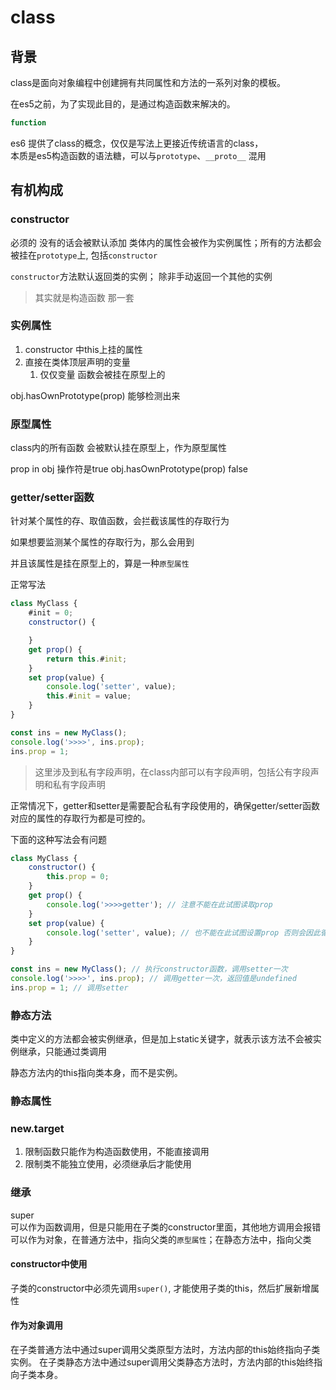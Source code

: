 # class

## 背景
class是面向对象编程中创建拥有共同属性和方法的一系列对象的模板。

在es5之前，为了实现此目的，是通过构造函数来解决的。

```js
function 

```

es6 提供了class的概念，仅仅是写法上更接近传统语言的class，    
本质是es5构造函数的语法糖，可以与`prototype`、`__proto__` 混用


## 有机构成
### constructor
必须的
没有的话会被默认添加
类体内的属性会被作为实例属性；所有的方法都会被挂在`prototype`上, 包括`constructor`

`constructor`方法默认返回类的实例； 除非手动返回一个其他的实例 
> 其实就是构造函数 那一套


### 实例属性
1. constructor 中this上挂的属性
2. 直接在类体顶层声明的变量
   1. 仅仅变量 函数会被挂在原型上的
   
obj.hasOwnPrototype(prop) 能够检测出来 
### 原型属性
class内的所有函数 会被默认挂在原型上，作为原型属性

prop in obj 操作符是true
obj.hasOwnPrototype(prop)  false
### getter/setter函数

针对某个属性的存、取值函数，会拦截该属性的存取行为

如果想要监测某个属性的存取行为，那么会用到

并且该属性是挂在原型上的，算是一种`原型属性`

正常写法
```js
class MyClass {
    #init = 0;
    constructor() {

    }
    get prop() {
        return this.#init;
    }
    set prop(value) {
        console.log('setter', value);
        this.#init = value;
    }
}

const ins = new MyClass();
console.log('>>>>', ins.prop);
ins.prop = 1;

```

> 这里涉及到私有字段声明，在class内部可以有字段声明，包括公有字段声明和私有字段声明


正常情况下，getter和setter是需要配合私有字段使用的，确保getter/setter函数对应的属性的存取行为都是可控的。

下面的这种写法会有问题
```js
class MyClass {
    constructor() {
        this.prop = 0;
    }
    get prop() {
        console.log('>>>>getter'); // 注意不能在此试图读取prop
    }
    set prop(value) {
        console.log('setter', value); // 也不能在此试图设置prop 否则会因此循环调用导致栈溢出
    }
}

const ins = new MyClass(); // 执行constructor函数，调用setter一次
console.log('>>>>', ins.prop); // 调用getter一次，返回值是undefined
ins.prop = 1; // 调用setter
```

### 静态方法
类中定义的方法都会被实例继承，但是加上static关键字，就表示该方法不会被实例继承，只能通过类调用

静态方法内的this指向类本身，而不是实例。
### 静态属性
### new.target
1. 限制函数只能作为构造函数使用，不能直接调用
2. 限制类不能独立使用，必须继承后才能使用

### 继承
super       
可以作为函数调用，但是只能用在子类的constructor里面，其他地方调用会报错    
可以作为对象，在普通方法中，指向父类的`原型属性`；在静态方法中，指向父类
#### constructor中使用
子类的constructor中必须先调用`super()`, 才能使用子类的this，然后扩展新增属性
#### 作为对象调用
在子类普通方法中通过super调用父类原型方法时，方法内部的this始终指向子类实例。
在子类静态方法中通过super调用父类静态方法时，方法内部的this始终指向子类本身。
